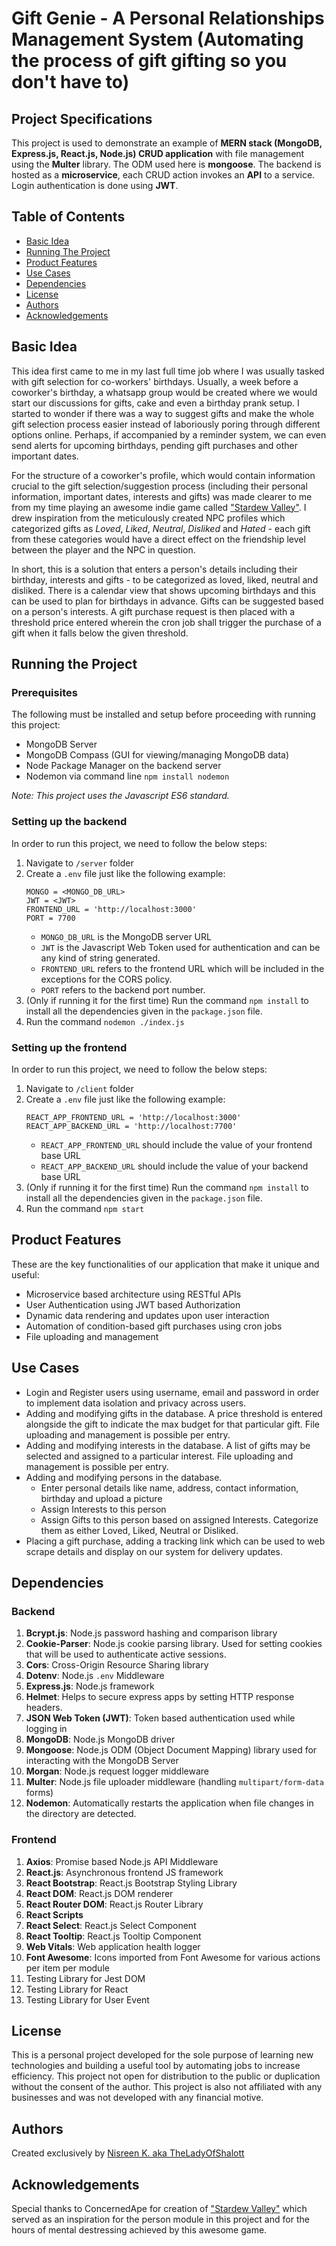 # Gift Genie - A Personal Relationships Management System (Automating the process of gift gifting so you don't have to)

## Project Specifications
This project is used to demonstrate an example of **MERN stack (MongoDB, Express.js, React.js, Node.js) CRUD application** with file management using the **Multer** library. The ODM used here is **mongoose**. The backend is hosted as a **microservice**, each CRUD action invokes an **API** to a service. Login authentication is done using **JWT**.

## Table of Contents
- [Basic Idea](#basic-idea)
- [Running The Project](#running-the-project)
- [Product Features](#product-features)
- [Use Cases](#use-cases)
- [Dependencies](#dependencies)
- [License](#license)
- [Authors](#authors)
- [Acknowledgements](#acknowledgements)

## Basic Idea
This idea first came to me in my last full time job where I was usually tasked with gift selection for co-workers' birthdays. Usually, a week before a coworker's birthday, a whatsapp group would be created where we would start our discussions for gifts, cake and even a birthday prank setup. I started to wonder if there was a way to suggest gifts and make the whole gift selection process easier instead of laboriously poring through different options online. Perhaps, if accompanied by a reminder system, we can even send alerts for upcoming birthdays, pending gift purchases and other important dates.  

For the structure of a coworker's profile, which would contain information crucial to the gift selection/suggestion process (including their personal information, important dates, interests and gifts) was made clearer to me from my time playing an awesome indie game called ["Stardew Valley"](https://store.steampowered.com/app/413150/Stardew_Valley). I drew inspiration from the meticulously created NPC profiles which categorized gifts as _Loved_, _Liked_, _Neutral_, _Disliked_ and _Hated_ - each gift from these categories would have a direct effect on the friendship level between the player and the NPC in question. 

In short, this is a solution that enters a person's details including their birthday, interests and gifts - to be categorized as loved, liked, neutral and disliked. There is a calendar view that shows upcoming birthdays and this can be used to plan for birthdays in advance. Gifts can be suggested based on a person's interests. A gift purchase request is then placed with a threshold price entered wherein the cron job shall trigger the purchase of a gift when it falls below the given threshold. 

## Running the Project
### Prerequisites
The following must be installed and setup before proceeding with running this project:
- MongoDB Server
- MongoDB Compass (GUI for viewing/managing MongoDB data)
- Node Package Manager on the backend server
- Nodemon via command line `npm install nodemon`

_Note: This project uses the Javascript ES6 standard._

### Setting up the backend
In order to run this project, we need to follow the below steps:
1. Navigate to `/server` folder
2. Create a `.env` file just like the following example:
    ```
   MONGO = <MONGO_DB_URL>
   JWT = <JWT>
   FRONTEND_URL = 'http://localhost:3000'
   PORT = 7700
   ```
    - `MONGO_DB_URL` is the MongoDB server URL
    - `JWT` is the Javascript Web Token used for authentication and can be any kind of string generated. 
    - `FRONTEND_URL` refers to the frontend URL which will be included in the exceptions for the CORS policy.
    - `PORT` refers to the backend port number.
3. (Only if running it for the first time) Run the command `npm install` to install all the dependencies given in the `package.json` file.
4. Run the command `nodemon ./index.js`

### Setting up the frontend
In order to run this project, we need to follow the below steps:
1. Navigate to `/client` folder
2. Create a `.env` file just like the following example:
    ```
    REACT_APP_FRONTEND_URL = 'http://localhost:3000'
    REACT_APP_BACKEND_URL = 'http://localhost:7700'
   ```
    - `REACT_APP_FRONTEND_URL` should include the value of your frontend base URL 
    - `REACT_APP_BACKEND_URL` should include the value of your backend base URL 
3. (Only if running it for the first time) Run the command `npm install` to install all the dependencies given in the `package.json` file.
4. Run the command `npm start`

## Product Features
These are the key functionalities of our application that make it unique and useful:

- Microservice based architecture using RESTful APIs
- User Authentication using JWT based Authorization
- Dynamic data rendering and updates upon user interaction
- Automation of condition-based gift purchases using cron jobs
- File uploading and management


## Use Cases
- Login and Register users using username, email and password in order to implement data isolation and privacy across users.
- Adding and modifying gifts in the database. A price threshold is entered alongside the gift to indicate the max budget for that particular gift. File uploading and management is possible per entry. 
- Adding and modifying interests in the database. A list of gifts may be selected and assigned to a particular interest. File uploading and management is possible per entry.
- Adding and modifying persons in the database. 
  - Enter personal details like name, address, contact information, birthday and upload a picture
  - Assign Interests to this person
  - Assign Gifts to this person based on assigned Interests. Categorize them as either Loved, Liked, Neutral or Disliked.
- Placing a gift purchase, adding a tracking link which can be used to web scrape details and display on our system for delivery updates.


## Dependencies
### Backend
1. **Bcrypt.js**: Node.js password hashing and comparison library
2. **Cookie-Parser**: Node.js cookie parsing library. Used for setting cookies that will be used to authenticate active sessions.
3. **Cors**: Cross-Origin Resource Sharing library
4. **Dotenv**: Node.js `.env` Middleware
5. **Express.js**: Node.js framework
6. **Helmet**: Helps to secure express apps by setting HTTP response headers.
7. **JSON Web Token (JWT)**: Token based authentication used while logging in
8. **MongoDB**: Node.js MongoDB driver
9. **Mongoose**: Node.js ODM (Object Document Mapping) library used for interacting with the MongoDB Server 
10. **Morgan**: Node.js request logger middleware
11. **Multer**: Node.js file uploader middleware (handling `multipart/form-data` forms)
12. **Nodemon**: Automatically restarts the application when file changes in the directory are detected.

### Frontend
1. **Axios**: Promise based Node.js API Middleware
2. **React.js**: Asynchronous frontend JS framework
3. **React Bootstrap**: React.js Bootstrap Styling Library
4. **React DOM**: React.js DOM renderer
5. **React Router DOM**: React.js Router Library
6. **React Scripts** 
7. **React Select**: React.js Select Component
8. **React Tooltip**: React.js Tooltip Component
9. **Web Vitals**: Web application health logger
10. **Font Awesome**: Icons imported from Font Awesome for various actions per item per module
11. Testing Library for Jest DOM
12. Testing Library for React
13. Testing Library for User Event


## License
This is a personal project developed for the sole purpose of learning new technologies and building a useful tool by automating jobs to increase efficiency. This project not open for distribution to the public or duplication without the consent of the author. This project is also not affiliated with any businesses and was not developed with any financial motive. 

## Authors
Created exclusively by [Nisreen K. aka TheLadyOfShalott](https://github.com/TheLadyOfShalott13)

## Acknowledgements
Special thanks to ConcernedApe for creation of ["Stardew Valley"](https://store.steampowered.com/app/413150/Stardew_Valley) which served as an inspiration for the person module in this project and for the hours of mental destressing achieved by this awesome game. 
